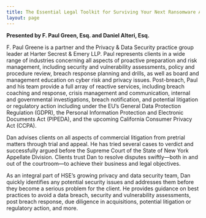 ```yaml
---
title: The Essential Legal Toolkit for Surviving Your Next Ransomware Attack
layout: page 
---
```


**Presented by F. Paul Green, Esq. and Daniel Alteri, Esq.** 

F. Paul Greene is a partner and the Privacy & Data Security practice group leader at Harter Secrest & Emery LLP. Paul represents clients in a wide range of industries concerning all aspects of proactive preparation and risk management, including security and vulnerability assessments, policy and procedure review, breach response planning and drills, as well as board and management education on cyber risk and privacy issues. Post-breach, Paul and his team provide a full array of reactive services, including breach coaching and response, crisis management and communication, internal and governmental investigations, breach notification, and potential litigation or regulatory action including under the EU’s General Data Protection Regulation (GDPR), the Personal Information Protection and Electronic Documents Act (PIPEDA), and the upcoming California Consumer Privacy Act (CCPA).

Dan advises clients on all aspects of commercial litigation from pretrial matters through trial and appeal. He has tried several cases to verdict and successfully argued before the Supreme Court of the State of New York Appellate Division. Clients trust Dan to resolve disputes swiftly—both in and out of the courtroom—to achieve their business and legal objectives.

As an integral part of HSE’s growing privacy and data security team, Dan quickly identifies any potential security issues and addresses them before they become a serious problem for the client. He provides guidance on best practices to avoid a data breach, security and vulnerability assessments, post breach response, due diligence in acquisitions, potential litigation or regulatory action, and more.